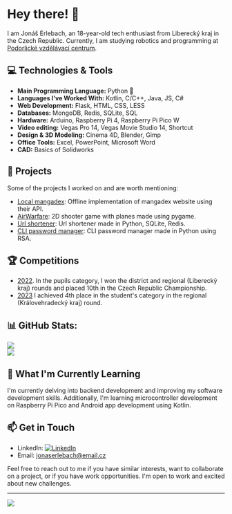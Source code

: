 
# Hey there! 👋

I am Jonáš Erlebach, an 18-year-old tech enthusiast from Liberecký kraj in the Czech Republic. Currently, I am studying robotics and programming at [Podorlické vzdělávací centrum](https://www.sspvc.cz/).
## 💻 Technologies & Tools
- **Main Programming Language:** Python 🐍
- **Languages I've Worked With:** Kotlin, C/C++, Java, JS, C#
- **Web Development:** Flask, HTML, CSS, LESS
- **Databases:** MongoDB, Redis, SQLite, SQL
- **Hardware:** Arduino, Raspberry Pi 4, Raspberry Pi Pico W
- **Video editing:** Vegas Pro 14, Vegas Movie Studio 14, Shortcut
- **Design & 3D Modeling:** Cinema 4D, Blender, Gimp
- **Office Tools:** Excel, PowerPoint, Microsoft Word
- **CAD:** Basics of Solidworks


## 🚀 Projects
Some of the projects I worked on and are worth mentioning:
- [Local mangadex](https://github.com/jonasek369/local-mdx-public): Offline implementation of mangadex website using their API.
- [AirWarfare](https://github.com/jonasek369/Plane-Game): 2D shooter game with planes made using pygame.
- [Url shortener](https://github.com/jonasek369/url-shortener): Url shortener made in Python, SQLite, Redis.
- [CLI password manager](https://github.com/jonasek369/python-password-manager): CLI password manager made in Python using RSA.

## 🏆 Competitions
- [2022](https://www.talentovani.cz/souteze/soutez-v-programovani/archive). In the pupils category, I won the district and regional (Liberecký kraj) rounds and placed 10th in the Czech Republic Championship.
- [2023](https://www.talentovani.cz/souteze/soutez-v-programovani/archive) I achieved 4th place in the student's category in the regional (Královehradecký kraj) round.


## 📊 GitHub Stats:
![](https://github-readme-stats.vercel.app/api?username=jonasek369&theme=dark&hide_border=false&include_all_commits=true&count_private=false)<br/>
![](https://github-readme-stats.vercel.app/api/top-langs/?username=jonasek369&theme=dark&hide_border=false&include_all_commits=true&count_private=false&layout=compact)

## 🌱 What I'm Currently Learning
I'm currently delving into backend development and improving my software development skills. Additionally, I'm learning microcontroller development on Raspberry Pi Pico and Android app development using Kotlin.

## 📫 Get in Touch
- LinkedIn: [![LinkedIn](https://img.shields.io/badge/LinkedIn-%230077B5.svg?logo=linkedin&logoColor=white)](https://linkedin.com/in/jonáš-erlebach-60a8561b4)
- Email: jonaserlebach@email.cz

Feel free to reach out to me if you have similar interests, want to collaborate on a project, or if you have work opportunities. I'm open to work and excited about new challenges.

---
[![](https://visitcount.itsvg.in/api?id=jonasek369&icon=0&color=0)](https://visitcount.itsvg.in)
